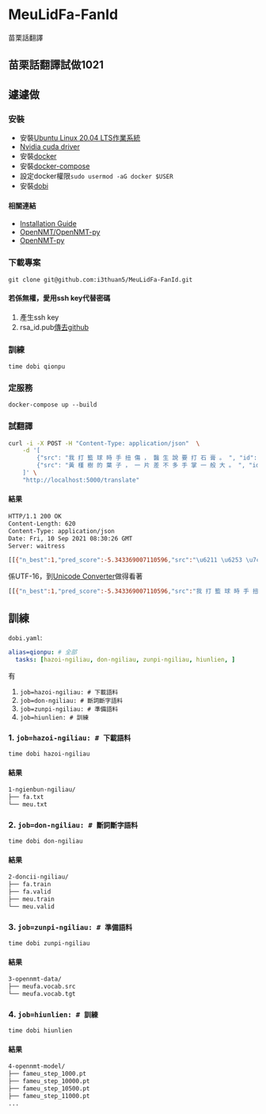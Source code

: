 # MeuLidFa-FanId
苗栗話翻譯

## 苗栗話翻譯試做1021

## 遽遽做
### 安裝
- 安裝[Ubuntu Linux 20.04 LTS作業系統](https://ubuntu.com/download/desktop?version=20.04&architecture=amd64)
- [Nvidia cuda driver](https://developer.nvidia.com/cuda-downloads?target_os=Linux&target_arch=x86_64&Distribution=Ubuntu&target_version=20.04&target_type=deb_network)
- 安裝[docker](https://docs.docker.com/engine/installation/linux/docker-ce/ubuntu/)
- 安裝[docker-compose](https://docs.docker.com/compose/install/)
- 設定docker權限`sudo usermod -aG docker $USER`
- 安裝[dobi](https://github.com/dnephin/dobi)

#### 相關連結
- [Installation Guide](https://docs.nvidia.com/datacenter/cloud-native/container-toolkit/install-guide.html#setting-up-nvidia-container-toolkit)
- [OpenNMT/OpenNMT-py](https://github.com/OpenNMT/OpenNMT-py)
- [OpenNMT-py](https://opennmt.net/OpenNMT-py/)

### 下載專案
```
git clone git@github.com:i3thuan5/MeuLidFa-FanId.git
```

#### 若係無權，愛用ssh key代替密碼


1. 產生ssh key
2. rsa_id.pub[傳去github](https://github.com/settings/keys)

### 訓練
`time dobi qionpu`

### 定服務
```
docker-compose up --build
```

### 試翻譯
```bash
curl -i -X POST -H "Content-Type: application/json"  \
    -d '[
        {"src": "我 打 籃 球 時 手 扭 傷 ， 醫 生 說 要 打 石 膏 。 ", "id": 1},
        {"src": "黃 槿 樹 的 葉 子 ， 一 片 差 不 多 手 掌 一 般 大 。 ", "id": 1}
    ]' \
    "http://localhost:5000/translate"
```
#### 結果
```bash
HTTP/1.1 200 OK
Content-Length: 620
Content-Type: application/json
Date: Fri, 10 Sep 2021 08:30:26 GMT
Server: waitress

[[{"n_best":1,"pred_score":-5.343369007110596,"src":"\u6211 \u6253 \u7c43 \u7403 \u6642 \u624b \u626d \u50b7 \uff0c \u91ab \u751f \u8aaa \u8981 \u6253 \u77f3 \u818f \u3002 ","tgt":"\ud840\ude8e \u6309 \u7c43 \u7403 \u6642 \u624b \uff0c \u5148 \u751f \u8b1b \u611b \u6253 \u77f3 \u81a0 \u3002 "},{"n_best":1,"pred_score":-10.280594825744629,"src":"\u9ec3 \u69ff \u6a39 \u7684 \u8449 \u5b50 \uff0c \u4e00 \u7247 \u5dee \u4e0d \u591a \u624b \u638c \u4e00 \u822c \u5927 \u3002 ","tgt":"\u9ec3 \u790e \u6a39 \u4ed4 \uff0c \u4e00 \u3f13 \u4ed4 \uff0c \u4e00 \u3f13 \u4ed4 \u8f03 \u6bcb \u591a \u624b \u5df4 \u4ed4 \u3002 "}]]
```
係UTF-16，到[Unicode Converter](https://www.branah.com/unicode-converter)做得看著
```bash
[[{"n_best":1,"pred_score":-5.343369007110596,"src":"我 打 籃 球 時 手 扭 傷 ， 醫 生 說 要 打 石 膏 。 ","tgt":"𠊎 按 籃 球 時 手 ， 先 生 講 愛 打 石 膠 。 "},{"n_best":1,"pred_score":-10.280594825744629,"src":"黃 槿 樹 的 葉 子 ， 一 片 差 不 多 手 掌 一 般 大 。 ","tgt":"黃 礎 樹 仔 ， 一 㼓 仔 ， 一 㼓 仔 較 毋 多 手 巴 仔 。 "}]]
```

## 訓練
`dobi.yaml`:
```yaml
alias=qionpu: # 全部
  tasks: [hazoi-ngiliau, don-ngiliau, zunpi-ngiliau, hiunlien, ]
```
有
1. `job=hazoi-ngiliau: # 下載語料`
2. `job=don-ngiliau: # 斷詞斷字語料`
3. `job=zunpi-ngiliau: # 準備語料`
4. `job=hiunlien: # 訓練`

### 1. `job=hazoi-ngiliau: # 下載語料`
`time dobi hazoi-ngiliau`
#### 結果
```bash
1-ngienbun-ngiliau/
├── fa.txt
└── meu.txt
```

### 2. `job=don-ngiliau: # 斷詞斷字語料`
`time dobi don-ngiliau`
#### 結果
```bash
2-doncii-ngiliau/
├── fa.train
├── fa.valid
├── meu.train
└── meu.valid
```

### 3. `job=zunpi-ngiliau: # 準備語料`
`time dobi zunpi-ngiliau`
#### 結果
```bash
3-opennmt-data/
├── meufa.vocab.src
└── meufa.vocab.tgt
```

### 4. `job=hiunlien: # 訓練`
`time dobi hiunlien`

#### 結果
```bash
4-opennmt-model/
├── fameu_step_1000.pt
├── fameu_step_10000.pt
├── fameu_step_10500.pt
├── fameu_step_11000.pt
...
```
